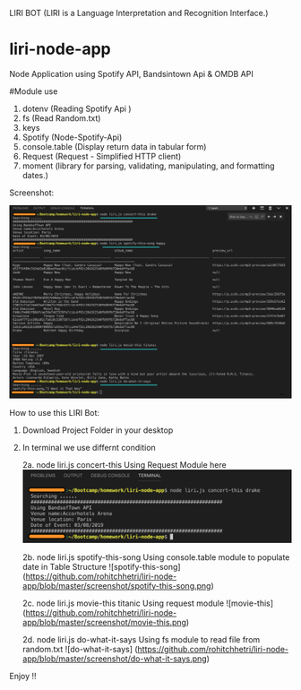LIRI BOT (LIRI is a Language Interpretation and Recognition Interface.)

# liri-node-app
Node Application using Spotify API, Bandsintown Api &amp; OMDB API 

#Module use 
1. dotenv (Reading Spotify Api )
2. fs (Read Random.txt)
3. keys 
4. Spotify (Node-Spotify-Api)
5. console.table (Display return data in tabular form)
6. Request (Request - Simplified HTTP client)
7. moment (library for parsing, validating, manipulating, and formatting dates.)

Screenshot: 

![FullApplicationScreenshot](https://github.com/rohitchhetri/liri-node-app/blob/master/screenshot/Screenshot.png)


How to use this LIRI Bot:
1. Download Project Folder in your desktop 

2. In terminal we use differnt condition 

    2a. node liri.js concert-this <anyartistname>
        Using Request Module here     
        ![concert-this](https://github.com/rohitchhetri/liri-node-app/blob/master/screenshot/concert-this.png)


    2b. node liri.js spotify-this-song <anysongname>
        Using console.table module to populate date in Table Structure
        ![spotify-this-song] (https://github.com/rohitchhetri/liri-node-app/blob/master/screenshot/spotify-this-song.png)
 
    2c. node liri.js movie-this titanic
        Using request module
        ![movie-this] (https://github.com/rohitchhetri/liri-node-app/blob/master/screenshot/movie-this.png)

    2d. node liri.js do-what-it-says
        Using fs module to read file from random.txt 
![do-what-it-says] (https://github.com/rohitchhetri/liri-node-app/blob/master/screenshot/do-what-it-says.png)

Enjoy !! 
